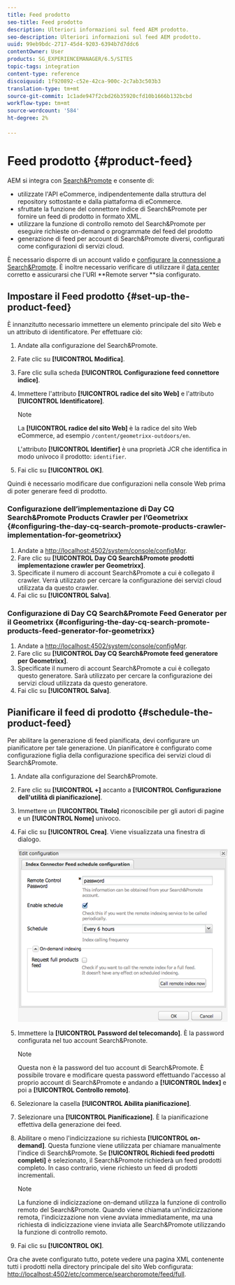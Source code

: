 ```yaml
---
title: Feed prodotto
seo-title: Feed prodotto
description: Ulteriori informazioni sul feed AEM prodotto.
seo-description: Ulteriori informazioni sul feed AEM prodotto.
uuid: 99eb9bdc-2717-45d4-9203-6394b7d7ddc6
contentOwner: User
products: SG_EXPERIENCEMANAGER/6.5/SITES
topic-tags: integration
content-type: reference
discoiquuid: 1f920892-c52e-42ca-900c-2c7ab3c503b3
translation-type: tm+mt
source-git-commit: 1c1ade947f2cbd26b35920cfd10b1666b132bcbd
workflow-type: tm+mt
source-wordcount: '584'
ht-degree: 2%

---
```



# Feed prodotto {#product-feed}

AEM si integra con [Search&amp;Promote](https://www.adobe.com/solutions/testing-targeting/searchandpromote.html) e consente di:

* utilizzate l&#39;API eCommerce, indipendentemente dalla struttura del repository sottostante e dalla piattaforma di eCommerce.
* sfruttate la funzione del connettore indice di Search&amp;Promote per fornire un feed di prodotto in formato XML.
* utilizzare la funzione di controllo remoto del Search&amp;Promote per eseguire richieste on-demand o programmate del feed del prodotto
* generazione di feed per account di Search&amp;Promote diversi, configurati come configurazioni di servizi cloud.

È necessario disporre di un account valido e [configurare la connessione a Search&amp;Promote](/help/sites-administering/search-and-promote.md#configuring-the-connection-to-search-promote). È inoltre necessario verificare di utilizzare il [data center](/help/sites-administering/search-and-promote.md#configuring-the-data-center) corretto e assicurarsi che l&#39;URI **Remote server **sia configurato.

## Impostare il Feed prodotto {#set-up-the-product-feed}

È innanzitutto necessario immettere un elemento principale del sito Web e un attributo di identificatore. Per effettuare ciò:

1. Andate alla configurazione del Search&amp;Promote.
1. Fate clic su **[!UICONTROL Modifica]**. 
1. Fare clic sulla scheda **[!UICONTROL Configurazione feed connettore indice]**.
1. Immettere l&#39;attributo **[!UICONTROL radice del sito Web]** e l&#39;attributo **[!UICONTROL Identificatore]**.

   >[!NOTE]
   >
   >La **[!UICONTROL radice del sito Web]** è la radice del sito Web eCommerce, ad esempio `/content/geometrixx-outdoors/en`.
   >
   >L&#39;attributo **[!UICONTROL Identifier]** è una proprietà JCR che identifica in modo univoco il prodotto: `identifier`.

1. Fai clic su **[!UICONTROL OK]**.

Quindi è necessario modificare due configurazioni nella console Web prima di poter generare feed di prodotto.

### Configurazione dell’implementazione di Day CQ Search&amp;Promote Products Crawler per l’Geometrixx {#configuring-the-day-cq-search-promote-products-crawler-implementation-for-geometrixx}

1. Andate a [http://localhost:4502/system/console/configMgr](http://localhost:4502/system/console/configMgr).
1. Fare clic su **[!UICONTROL Day CQ Search&amp;Promote prodotti implementazione crawler per Geometrixx]**.
1. Specificate il numero di account Search&amp;Promote a cui è collegato il crawler. Verrà utilizzato per cercare la configurazione dei servizi cloud utilizzata da questo crawler.
1. Fai clic su **[!UICONTROL Salva]**.

### Configurazione di Day CQ Search&amp;Promote Feed Generator per il Geometrixx {#configuring-the-day-cq-search-promote-products-feed-generator-for-geometrixx}

1. Andate a [http://localhost:4502/system/console/configMgr](http://localhost:4502/system/console/configMgr).
1. Fare clic su **[!UICONTROL Day CQ Search&amp;Promote feed generatore per Geometrixx]**.
1. Specificate il numero di account Search&amp;Promote a cui è collegato questo generatore. Sarà utilizzato per cercare la configurazione dei servizi cloud utilizzata da questo generatore.
1. Fai clic su **[!UICONTROL Salva]**.

## Pianificare il feed di prodotto {#schedule-the-product-feed}

Per abilitare la generazione di feed pianificata, devi configurare un pianificatore per tale generazione.
Un pianificatore è configurato come configurazione figlia della configurazione specifica dei servizi cloud di Search&amp;Promote.

1. Andate alla configurazione del Search&amp;Promote.
1. Fare clic su **[!UICONTROL +]** accanto a **[!UICONTROL Configurazione dell&#39;utilità di pianificazione]**.
1. Immettere un **[!UICONTROL Titolo]** riconoscibile per gli autori di pagine e un **[!UICONTROL Nome]** univoco.
1. Fai clic su **[!UICONTROL Crea]**. Viene visualizzata una finestra di dialogo.

   ![chlimage_1-108](assets/chlimage_1-108a.png)

1. Immettere la **[!UICONTROL Password del telecomando]**. È la password configurata nel tuo account Search&amp;Pronote.

   >[!NOTE]
   >
   >Questa non è la password del tuo account di Search&amp;Promote. È possibile trovare e modificare questa password effettuando l&#39;accesso al proprio account di Search&amp;Promote e andando a **[!UICONTROL Index]** e poi a **[!UICONTROL Controllo remoto]**.

1. Selezionare la casella **[!UICONTROL Abilita pianificazione]**.
1. Selezionare una **[!UICONTROL Pianificazione]**. È la pianificazione effettiva della generazione dei feed.
1. Abilitare o meno l&#39;indicizzazione su richiesta **[!UICONTROL on-demand]**. Questa funzione viene utilizzata per chiamare manualmente l&#39;indice di Search&amp;Promote. Se **[!UICONTROL Richiedi feed prodotti completi]** è selezionato, il Search&amp;Promote richiederà un feed prodotti completo. In caso contrario, viene richiesto un feed di prodotti incrementali.

   >[!NOTE]
   >
   >La funzione di indicizzazione on-demand utilizza la funzione di controllo remoto del Search&amp;Promote. Quando viene chiamata un&#39;indicizzazione remota, l&#39;indicizzazione non viene avviata immediatamente, ma una richiesta di indicizzazione viene inviata alle Search&amp;Promote utilizzando la funzione di controllo remoto.

1. Fai clic su **[!UICONTROL OK]**.

Ora che avete configurato tutto, potete vedere una pagina XML contenente tutti i prodotti nella directory principale del sito Web configurata: [http://localhost:4502/etc/commerce/searchpromote/feed/full](http://localhost:4502/etc/commerce/searchpromote/feed/full).
